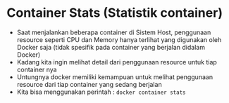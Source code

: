 # Container Stats (Statistik container)

- Saat menjalankan beberapa container di Sistem Host, penggunaan resource seperti CPU dan Memory hanya terlihat yang digunakan oleh Docker saja (tidak spesifik pada container yang berjalan didalam Docker)
- Kadang kita ingin melihat detail dari penggunaan resource untuk tiap container nya
- Untungnya docker memiliki kemampuan untuk melihat penggunaan resource dari tiap container yang sedang berjalan
- Kita bisa menggunakan perintah : `docker container stats`
